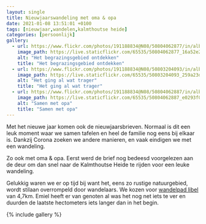 ```yaml
---
layout: single
title: Nieuwjaarswandeling met oma & opa
date: 2021-01-08 13:51:01 +0100
tags: [nieuwjaar,wandelen,kalmthoutse heide]
categories: [persoonlijk]
gallery:
  - url: https://www.flickr.com/photos/191188834@N08/50804062877/in/album-72157717788950312/
    image_path: https://live.staticflickr.com/65535/50804062877_16a52e28c0_c.jpg
    alt: "Het begrazingsgebied ontdekken"
    title: "Het begrazingsgebied ontdekken"
  - url: https://www.flickr.com/photos/191188834@N08/50803204093/in/album-72157717788950312/
    image_path: https://live.staticflickr.com/65535/50803204093_259a23d4a3_c.jpg
    alt: "Het ging al wat trager"
    title: "Het ging al wat trager"
  - url: https://www.flickr.com/photos/191188834@N08/50804062887/in/album-72157717788950312/
    image_path: https://live.staticflickr.com/65535/50804062887_e0293f06a6_c.jpg
    alt: "Samen met opa"
    title: "Samen met opa"
---
```

Met het nieuwe jaar komen ook de nieuwjaarsbrieven. Normaal is dit een leuk moment waar we samen tafelen en heel de familie nog eens bij elkaar is. Dankzij Corona zoeken we andere manieren, en vaak eindigen we met een wandeling.

Zo ook met oma & opa. Eerst werd de brief nog bedeesd voorgelezen aan de deur om dan snel naar de Kalmthoutse Heide te rijden voor een leuke wandeling.

Gelukkig waren we er op tijd bij want het, eens zo rustige natuurgebied, wordt stilaan overrompeld door wandelaars. We kozen voor [wandelpad libel](https://grensparkkalmthoutseheide.com/wandelpad-libel/) van 4,7km. Emiel heeft er van genoten al was het nog net iets te ver en duurden de laatste hectometers iets langer dan in het begin.

{% include gallery %} 